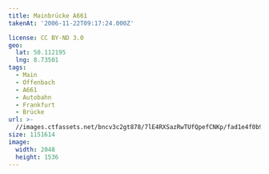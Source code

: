 ```yaml
---
title: Mainbrücke A661
takenAt: '2006-11-22T09:17:24.000Z'

license: CC BY-ND 3.0
geo:
  lat: 50.112195
  lng: 8.73501
tags:
  - Main
  - Offenbach
  - A661
  - Autobahn
  - Frankfurt
  - Brücke
url: >-
  //images.ctfassets.net/bncv3c2gt878/7lE4RXSazRwTUfQpefCNKp/fad1e4f0b98beaded56c1f0cf0f16a24/mainbrcke-a661_4540736230_o
size: 1151614
image:
  width: 2048
  height: 1536
---
```

